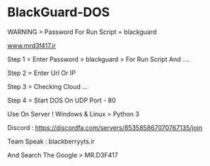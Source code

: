 # BlackGuard-DOS

WARNING > Password For Run Script = blackguard

www.mrd3f417.ir

Step 1 = Enter Password > blackguard > For Run Script And ....

Step 2 = Enter Url Or IP 

Step 3 = Checking Cloud ...

Step 4 = Start DOS On UDP Port - 80 

Use On Server ! 
Windows & Linux > Python 3 


Discord : https://discordfa.com/servers/853585867070767135/join 

Team Speak : blackberryyts.ir

And Search The Google > MR.D3F417 
